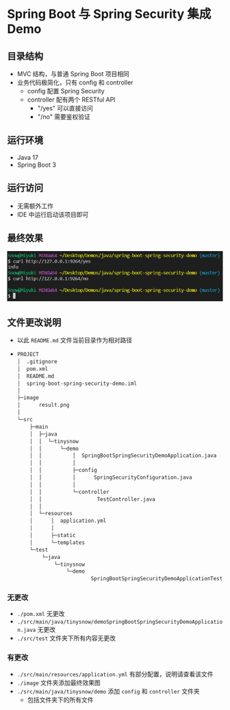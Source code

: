 # Spring Boot 与 Spring Security 集成 Demo

## 目录结构

- MVC 结构，与普通 Spring Boot 项目相同
- 业务代码极简化，只有 config 和 controller
  - config 配置 Spring Security
  - controller 配有两个 RESTful API
    - "/yes" 可以直接访问
    - "/no" 需要鉴权验证

## 运行环境

- Java 17
- Spring Boot 3

## 运行访问

- 无需额外工作
- IDE 中运行启动该项目即可

## 最终效果

![](./image/result.png)

## 文件更改说明

- 以此 `README.md` 文件当前目录作为相对路径

- ```bash
  PROJECT
  │  .gitignore
  │  pom.xml
  │  README.md
  │  spring-boot-spring-security-demo.iml
  │
  ├─image
  │      result.png
  │
  └─src
      ├─main
      │  ├─java
      │  │  └─tinysnow
      │  │      └─demo
      │  │          │  SpringBootSpringSecurityDemoApplication.java
      │  │          │
      │  │          ├─config
      │  │          │      SpringSecurityConfiguration.java
      │  │          │
      │  │          └─controller
      │  │                  TestController.java
      │  │
      │  └─resources
      │      │  application.yml
      │      │
      │      ├─static
      │      └─templates
      └─test
          └─java
              └─tinysnow
                  └─demo
                          SpringBootSpringSecurityDemoApplicationTests.java
  ```

### 无更改

- `./pom.xml` 无更改
- `./src/main/java/tinysnow/demoSpringBootSpringSecurityDemoApplication.java` 无更改
- `./src/test` 文件夹下所有内容无更改

### 有更改

- `./src/main/resources/application.yml` 有部分配置，说明请查看该文件
- `./image` 文件夹添加最终效果图
- `./src/main/java/tinysnow/demo` 添加 `config` 和 `controller` 文件夹
  - 包括文件夹下的所有文件